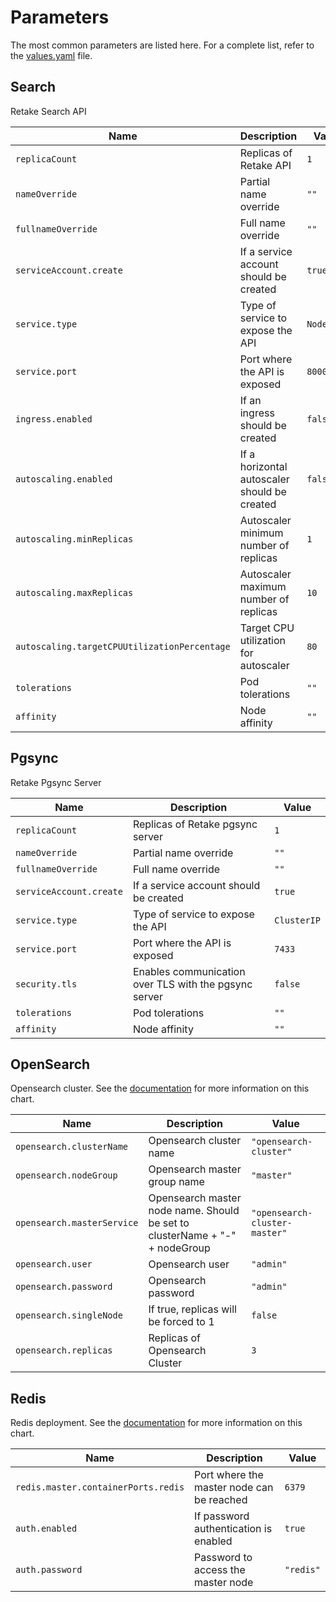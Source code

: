 # Parameters

The most common parameters are listed here. For a complete list, refer to the
[values.yaml](https://github.com/getretake/charts/blob/06da7e5bb48fd1cbb33b96809bfd1f4e005582ef/search/values.yaml)
file.

## Search

Retake Search API

| Name                                         | Description                                  | Value      |
| -------------------------------------------- | -------------------------------------------- | ---------- |
| `replicaCount`                               | Replicas of Retake API                       | `1`        |
| `nameOverride`                               | Partial name override                        | `""`       |
| `fullnameOverride`                           | Full name override                           | `""`       |
| `serviceAccount.create`                      | If a service account should be created       | `true`     |
| `service.type`                               | Type of service to expose the API            | `NodePort` |
| `service.port`                               | Port where the API is exposed                | `8000`     |
| `ingress.enabled`                            | If an ingress should be created              | `false`    |
| `autoscaling.enabled`                        | If a horizontal autoscaler should be created | `false`    |
| `autoscaling.minReplicas`                    | Autoscaler minimum number of replicas        | `1`        |
| `autoscaling.maxReplicas`                    | Autoscaler maximum number of replicas        | `10`       |
| `autoscaling.targetCPUUtilizationPercentage` | Target CPU utilization for autoscaler        | `80`       |
| `tolerations`                                | Pod tolerations                              | `""`       |
| `affinity`                                   | Node affinity                                | `""`       |

## Pgsync

Retake Pgsync Server

| Name                    | Description                                           | Value       |
| ----------------------- | ----------------------------------------------------- | ----------- |
| `replicaCount`          | Replicas of Retake pgsync server                      | `1`         |
| `nameOverride`          | Partial name override                                 | `""`        |
| `fullnameOverride`      | Full name override                                    | `""`        |
| `serviceAccount.create` | If a service account should be created                | `true`      |
| `service.type`          | Type of service to expose the API                     | `ClusterIP` |
| `service.port`          | Port where the API is exposed                         | `7433`      |
| `security.tls`          | Enables communication over TLS with the pgsync server | `false`     |
| `tolerations`           | Pod tolerations                                       | `""`        |
| `affinity`              | Node affinity                                         | `""`        |

## OpenSearch

Opensearch cluster. See the
[documentation](https://github.com/opensearch-project/helm-charts) for more
information on this chart.

| Name                       | Description                                                                 | Value                         |
| -------------------------- | --------------------------------------------------------------------------- | ----------------------------- |
| `opensearch.clusterName`   | Opensearch cluster name                                                     | `"opensearch-cluster"`        |
| `opensearch.nodeGroup`     | Opensearch master group name                                                | `"master"`                    |
| `opensearch.masterService` | Opensearch master node name. Should be set to clusterName + "-" + nodeGroup | `"opensearch-cluster-master"` |
| `opensearch.user`          | Opensearch user                                                             | `"admin"`                     |
| `opensearch.password`      | Opensearch password                                                         | `"admin"`                     |
| `opensearch.singleNode`    | If true, replicas will be forced to 1                                       | `false`                       |
| `opensearch.replicas`      | Replicas of Opensearch Cluster                                              | `3`                           |

## Redis

Redis deployment. See the
[documentation](https://github.com/bitnami/charts/tree/main/bitnami/redis) for
more information on this chart.

| Name                                | Description                               | Value     |
| ----------------------------------- | ----------------------------------------- | --------- |
| `redis.master.containerPorts.redis` | Port where the master node can be reached | `6379`    |
| `auth.enabled`                      | If password authentication is enabled     | `true`    |
| `auth.password`                     | Password to access the master node        | `"redis"` |
